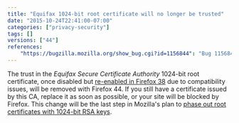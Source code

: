 ```yaml
---
title: "Equifax 1024-bit root certificate will no longer be trusted"
date: "2015-10-24T22:41:00-07:00"
categories: ["privacy-security"]
tags: []
versions: ["44"]
references:
    "https://bugzilla.mozilla.org/show_bug.cgi?id=1156844": "Bug 1156844 - Turn off Trust bits for Equifax Secure Certificate Authority 1024-bit root certificate"
---
```

The trust in the *Equifax Secure Certificate Authority* 1024-bit root certificate, once disabled but [re-enabled in Firefox 38](https://www.fxsitecompat.com/en-CA/docs/2015/1024-bit-ssl-certificates-are-no-longer-trusted/) due to compatibility issues, will be removed with Firefox 44. If you still have a certificate issued by this CA, replace it as soon as possible, or your site will be blocked by Firefox. This change will be the last step in Mozilla's plan to [phase out root certificates with 1024-bit RSA keys](https://blog.mozilla.org/security/2014/09/08/phasing-out-certificates-with-1024-bit-rsa-keys/).
